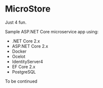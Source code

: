 # MicroStore

Just 4 fun. 

Sample ASP.NET Core microservice app using:

- .NET Core 2.x
- ASP.NET Core 2.x
- Docker
- Ocelot 
- IdentityServer4
- EF Core 2.x
- PostgreSQL

To be continued


